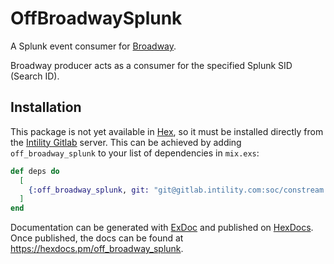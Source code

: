 # OffBroadwaySplunk

A Splunk event consumer for [Broadway](https://github.com/dashbitco/broadway).

Broadway producer acts as a consumer for the specified Splunk SID (Search ID).

## Installation

This package is not yet available in [Hex](https://hex.pm/docs/publish), so it must be installed
directly from the [Intility Gitlab](https://gitlab.intility.com) server.
This can be achieved by adding `off_broadway_splunk` to your list of dependencies in `mix.exs`:

```elixir
def deps do
  [
    {:off_broadway_splunk, git: "git@gitlab.intility.com:soc/constream.git", tag: "0.1.0"}
  ]
end
```

Documentation can be generated with [ExDoc](https://github.com/elixir-lang/ex_doc)
and published on [HexDocs](https://hexdocs.pm). Once published, the docs can
be found at <https://hexdocs.pm/off_broadway_splunk>.
